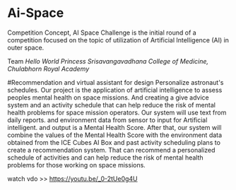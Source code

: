 # Ai-Space
Competition Concept,
AI Space Challenge is the initial round of a competition focused on the topic of utilization of Artificial Intelligence (AI) in outer space.



Team *Hello World*
*Princess Srisavangavadhana College of Medicine, Chulabhorn Royal Academy*

#Recommendation and virtual assistant for design Personalize
astronaut's schedules. Our project is the application of artificial
intelligence to assess peoples mental health on space missions.
And creating a give advice system and an activity schedule that
can help reduce the risk of mental health problems for space
mission operators.
Our system will use text from daily reports. and environment data
from sensor to input for Artificial intelligent. and output is a Mental
Health Score. After that, our system will combine the values of the
Mental Health Score with the environment data obtained from the
ICE Cubes AI Box and past activity scheduling plans to create a
recommendation system. That can recommend a personalized
schedule of activities and can help reduce the risk of mental
health problems for those working on space missions.



watch vdo >> https://youtu.be/_0-2tUe0g4U

